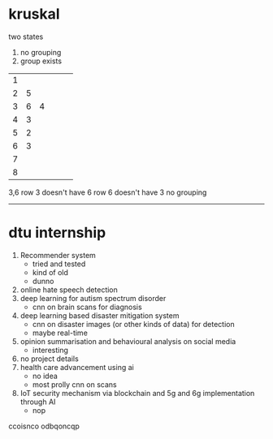 # kruskal
two states
1. no grouping
2. group exists


|     |     |     |     |     |     |
| --- | --- | --- | --- | --- | --- |
| 1   |     |     |     |     |     |
| 2   | 5   |     |     |     |     |
| 3   | 6   | 4   |     |     |     |
| 4   | 3   |     |     |     |     |
| 5   | 2   |     |     |     |     |
| 6   | 3   |     |     |     |     |
| 7   |     |     |     |     |     |
| 8   |     |     |     |     |     |

3,6
	row 3 doesn't have 6
	row 6 doesn't have 3
	no grouping

---
# dtu internship
1. Recommender system
	- tried and tested 
	- kind of old
	- dunno
2. online hate speech detection
3. deep learning for autism spectrum disorder
	- cnn on brain scans for diagnosis
4. deep learning based disaster mitigation system
	- cnn on disaster images (or other kinds of data) for detection
	- maybe real-time
5. opinion summarisation and behavioural analysis on social media
	- interesting
6. no project details
7. health care advancement using ai
	- no idea 
	- most prolly cnn on scans
8. IoT security mechanism via blockchain and 5g and 6g implementation through AI
	- nop


ccoisnco
odbqoncqp